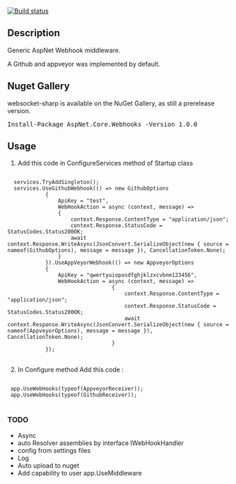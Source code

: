 ﻿[![Build status](https://ci.appveyor.com/api/projects/status/ti7qlv5ekc535k85?svg=true)](https://ci.appveyor.com/project/Fazzani/aspnetcore-webhook)

## Description
<p>Generic AspNet Webhook middleware.</p>
<p>A Github and appveyor was implemented by default.</p>

## Nuget Gallery

websocket-sharp is available on the NuGet Gallery, as still a prerelease version.
<pre>Install-Package AspNet.Core.Webhooks -Version 1.0.0</pre>

## Usage

1. Add this code in ConfigureServices method of Startup class
<pre>
<code>
  services.TryAddSingleton<IHttpContextAccessor, HttpContextAccessor>();
  services.UseGithubWebhook(() => new GithubOptions
            {
                ApiKey = "test",
                WebHookAction = async (context, message) =>
                {
                    context.Response.ContentType = "application/json";
                    context.Response.StatusCode = StatusCodes.Status200OK;
                    await context.Response.WriteAsync(JsonConvert.SerializeObject(new { source = nameof(GithubOptions), message = message }), CancellationToken.None);
                }
            }).UseAppVeyorWebhook(() => new AppveyorOptions
            {
                ApiKey = "qwertyuiopasdfghjklzxcvbnm123456",
                WebHookAction = async (context, message) =>
                                 {
                                     context.Response.ContentType = "application/json";
                                     context.Response.StatusCode = StatusCodes.Status200OK;
                                     await context.Response.WriteAsync(JsonConvert.SerializeObject(new { source = nameof(AppveyorOptions), message = message }), CancellationToken.None);
                                 }
            });
</code>
</pre>

2. In Configure method Add this code :
<pre>
<code>
 app.UseWebHooks(typeof(AppveyorReceiver));
 app.UseWebHooks(typeof(GithubReceiver));
</code>
</pre>
### TODO

* Async
* auto Resolver assemblies by interface IWebHookHandler
* config from settings files
* Log
* Auto upload to nuget
* Add capability to user app.UseMiddleware<T>
